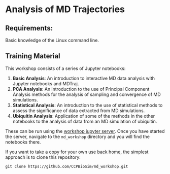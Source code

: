 # Analysis of MD Trajectories

## Requirements: 
Basic knowledge of the Linux command line.

## Training Material

This workshop consists of a series of Jupyter notebooks:

1. **Basic Analysis**: An introduction to interactive MD data analysis with Jupyter notebooks and MDTraj.
2. **PCA Analysis**: An introduction to the use of Principal Component Analysis methods for the analysis of sampling and convergence of MD simulations.
3. **Statistical Analysis**: An introduction to the use of statistical methods to assess the significance of data extracted from MD simulations.
4. **Ubiquitin Analysis**: Application of some of the methods in the other notebooks to the analysis of data from an MD simulation of ubiquitin.

These can be run using the 
<a href="https://ccpbiosim.github.io/workshop/events/leeds2019/server.html" target="_blank">workshop jupyter server</a>. 
Once you have started the server, navigate to the `md_workshop` directory and you will find the
notebooks there.

If you want to take a copy for your own use back home, the simplest approach is to clone this repository:
```
git clone https://github.com/CCPBioSim/md_workshop.git
```

